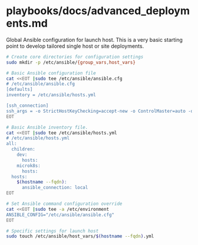 # playbooks/docs/advanced_deployments.md

Global Ansible configuration for launch host.
This is a very basic starting point to develop tailored single host or site deployments.

```bash
# Create core directories for configuration settings
sudo mkdir -p /etc/ansible/{group_vars,host_vars}

# Basic Ansible configuration file
cat <<EOT |sudo tee /etc/ansible/ansible.cfg
# /etc/ansible/ansible.cfg
[defaults]
inventory = /etc/ansible/hosts.yml

[ssh_connection]
ssh_args = -o StrictHostKeyChecking=accept-new -o ControlMaster=auto -o ControlPersist=60s -o ControlPath=/tmp/%r@%h:%p
EOT

# Basic Ansible inventory file.
cat <<EOT |sudo tee /etc/ansible/hosts.yml
# /etc/ansible/hosts.yml
all:
  children:
    dev:
      hosts:
    microk8s:
      hosts:
  hosts:
    $(hostname --fqdn):
      ansible_connection: local
EOT

# Set Ansible command configuration override
cat <<EOT |sudo tee -a /etc/environment
ANSIBLE_CONFIG="/etc/ansible/ansible.cfg"
EOT

# Specific settings for launch host
sudo touch /etc/ansible/host_vars/$(hostname --fqdn).yml
```
